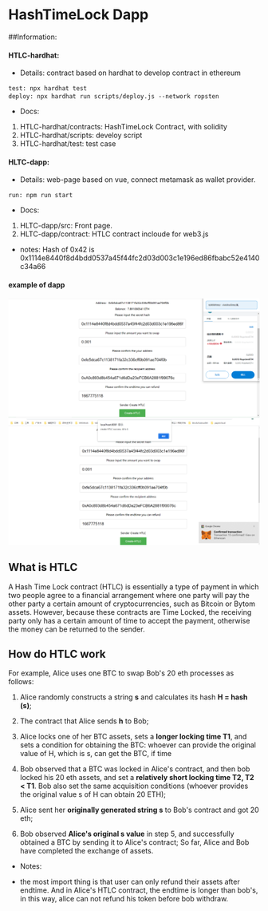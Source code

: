 # HashTimeLock Dapp

##Information:
#### HTLC-hardhat:
* Details: contract based on hardhat to develop contract in ethereum
```
test: npx hardhat test
deploy: npx hardhat run scripts/deploy.js --network ropsten
```
* Docs:
1. HTLC-hardhat/contracts: HashTimeLock Contract, with solidity
2. HTLC-hardhat/scripts: develoy script
3. HTLC-hardhat/test: test case

#### HLTC-dapp:
* Details: web-page based on vue, connect metamask as wallet provider.
```
run: npm run start
```
* Docs:
1. HLTC-dapp/src: Front page.
2. HLTC-dapp/contract: HTLC contract incloude for web3.js

* notes:
Hash of 0x42 is 0x1114e8440f8d4bdd0537a45f44fc2d03d003c1e196ed86fbabc52e4140c34a66
#### example of dapp
![image](http://github.com/ly574605863/HTLC-Project/blob/main/doc/HTLC-dapp.png)
![image](http://github.com/ly574605863/HTLC-Project/blob/main/doc/HTLC-dapp-createHTLC.png)

## What is HTLC
A Hash Time Lock contract (HTLC) is essentially a type of payment in which two people agree to a financial arrangement where one party will pay the other party a certain amount of cryptocurrencies, such as Bitcoin or Bytom assets. However, because these contracts are Time Locked, the receiving party only has a certain amount of time to accept the payment, otherwise the money can be returned to the sender.

## How do HTLC work
For example, Alice uses one BTC to swap Bob's 20 eth processes as follows:

1. Alice randomly constructs a string **s** and calculates its hash **H = hash (s)**;

2. The contract that Alice sends **h** to Bob;

3. Alice locks one of her BTC assets, sets a **longer locking time T1**, and sets a condition for obtaining the BTC: whoever can provide the original value of H, which is s, can get the BTC, if time 

4. Bob observed that a BTC was locked in Alice's contract, and then bob locked his 20 eth assets, and set a **relatively short locking time T2, T2 < T1**. Bob also set the same acquisition conditions (whoever provides the original value s of H can obtain 20 ETH);

5. Alice sent her **originally generated string s** to Bob's contract and got 20 eth;

6. Bob observed **Alice's original s value** in step 5, and successfully obtained a BTC by sending it to Alice's contract; So far, Alice and Bob have completed the exchange of assets.

* Notes:
+ the most import thing is that user can only refund their assets after endtime. And in Alice's HTLC contract, the endtime is longer than bob's, in this way, alice can not refund his token before bob withdraw.
